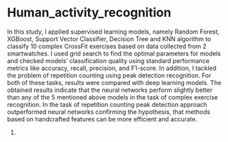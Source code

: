 # Human_activity_recognition

In this study, I applied supervised learning models, namely Random Forest, XGBoost, 
Support Vector Classifier, Decision Tree and KNN algorithm to classify 10 complex 
CrossFit exercises based on data collected from 2 smartwatches. I used grid search to find 
the optimal parameters for models and checked models’ classification quality using 
standard performance metrics like accuracy, recall, precision, and F1-score. In addition,
I tackled the problem of repetition counting using peak detection recognition. For both of
these tasks, results were compared with deep learning models. The obtained results 
indicate that the neural networks perform slightly better than any of the 5 mentioned 
above models in the task of complex exercise recognition. In the task of repetition 
counting peak detection approach outperformed neural networks confirming the 
hypothesis, that methods based on handcrafted features can be more efficient and 
accurate.

1. 
